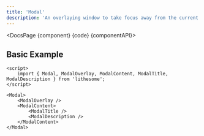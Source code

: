 ```yaml
---
title: 'Modal'
description: 'An overlaying window to take focus away from the current context.'
---
```


<script>
	import {DocsPage} from '$site/index.ts';

	import componentAPI from './api';
	import {default as component} from './component.svelte';
	import {default as code} from './component.svelte?raw';
</script>

<DocsPage {component} {code} {componentAPI}>

## Basic Example

```svelte
<script>
	import { Modal, ModalOverlay, ModalContent, ModalTitle, ModalDescription } from 'lithesome';
</script>

<Modal>
	<ModalOverlay />
	<ModalContent>
		<ModalTitle />
		<ModalDescription />
	</ModalContent>
</Modal>
```

</DocsPage>
